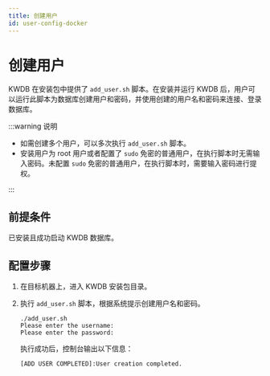 ```yaml
---
title: 创建用户
id: user-config-docker
---
```


# 创建用户

KWDB 在安装包中提供了 `add_user.sh` 脚本。在安装并运行 KWDB 后，用户可以运行此脚本为数据库创建用户和密码，并使用创建的用户名和密码来连接、登录数据库。

:::warning 说明

- 如需创建多个用户，可以多次执行 `add_user.sh` 脚本。
- 安装用户为 root 用户或者配置了 `sudo` 免密的普通用户，在执行脚本时无需输入密码。未配置 `sudo` 免密的普通用户，在执行脚本时，需要输入密码进行提权。

:::

## 前提条件

已安装且成功启动 KWDB 数据库。

## 配置步骤

1. 在目标机器上，进入 KWDB 安装包目录。

2. 执行 `add_user.sh` 脚本，根据系统提示创建用户名和密码。

    ```shell
    ./add_user.sh
    Please enter the username:
    Please enter the password:
    ```

    执行成功后，控制台输出以下信息：

    ```shell
    [ADD USER COMPLETED]:User creation completed.
    ```

